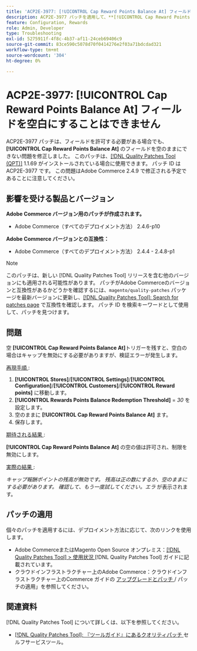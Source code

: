 ```yaml
---
title: 'ACP2E-3977: [!UICONTROL Cap Reward Points Balance At] フィールドを空白にすることはできません'
description: ACP2E-3977 パッチを適用して、**[!UICONTROL Cap Reward Points Balance At]** フィールドが設定されている場合に**[!UICONTROL Rewards Points Balance Redemption Threshold]** フィールドを空のままにできず、検証エラーが発生するAdobe Commerceの問題を修正してください。
feature: Configuration, Rewards
role: Admin, Developer
type: Troubleshooting
exl-id: 5275911f-4f8c-4b37-af11-24ceb69406c9
source-git-commit: 83ce590c5078d70f0414276e2f03a71bdcdad321
workflow-type: tm+mt
source-wordcount: '304'
ht-degree: 0%

---
```


# ACP2E-3977: **[!UICONTROL Cap Reward Points Balance At]** フィールドを空白にすることはできません

ACP2E-3977 パッチは、フィールドを許可する必要がある場合でも、**[!UICONTROL Cap Reward Points Balance At]** のフィールドを空のままにできない問題を修正しました。 このパッチは、[[!DNL Quality Patches Tool (QPT)]](/help/tools/quality-patches-tool/quality-patches-tool-to-self-serve-quality-patches.md) 1.1.69 がインストールされている場合に使用できます。 パッチ ID は ACP2E-3977 です。 この問題はAdobe Commerce 2.4.9 で修正される予定であることに注意してください。

## 影響を受ける製品とバージョン

**Adobe Commerce バージョン用のパッチが作成されます。**

* Adobe Commerce（すべてのデプロイメント方法） 2.4.6-p10

**Adobe Commerce バージョンとの互換性：**

* Adobe Commerce（すべてのデプロイメント方法） 2.4.4 - 2.4.8-p1

>[!NOTE]
>
>このパッチは、新しい [!DNL Quality Patches Tool] リリースを含む他のバージョンにも適用される可能性があります。 パッチがAdobe Commerceのバージョンと互換性があるかどうかを確認するには、`magento/quality-patches` パッケージを最新バージョンに更新し、[[!DNL Quality Patches Tool]: Search for patches page](https://experienceleague.adobe.com/tools/commerce-quality-patches/index.html) で互換性を確認します。 パッチ ID を検索キーワードとして使用して、パッチを見つけます。

## 問題

空 **[!UICONTROL Cap Reward Points Balance At]**&#x200B;トリガーを残すと、空白の場合はキャップを無効にする必要がありますが、検証エラーが発生します。

<u> 再現手順 </u>:

1. **[!UICONTROL Stores]**/**[!UICONTROL Settings]**/**[!UICONTROL Configuration]**/**[!UICONTROL Customers]**/**[!UICONTROL Reward points]** に移動します。
1. **[!UICONTROL Rewards Points Balance Redemption Threshold]** = *30* を設定します。
1. 空のままに **[!UICONTROL Cap Reward Points Balance At]** ます。
1. 保存します。

<u> 期待される結果 </u>:

**[!UICONTROL Cap Reward Points Balance At]** の空の値は許可され、制限を無効にします。

<u> 実際の結果 </u>:

*キャップ報酬ポイントの残高が無効です。 残高は正の数にするか、空のままにする必要があります。 確認して、もう一度試してください。エラ* が表示されます。

## パッチの適用

個々のパッチを適用するには、デプロイメント方法に応じて、次のリンクを使用します。

* Adobe CommerceまたはMagento Open Source オンプレミス：[[!DNL Quality Patches Tool] > 使用状況 ](/help/tools/quality-patches-tool/usage.md)[!DNL Quality Patches Tool] ガイドに記載されています。
* クラウドインフラストラクチャー上のAdobe Commerce：クラウドインフラストラクチャー上のCommerce ガイドの [ アップグレードとパッチ ](https://experienceleague.adobe.com/docs/commerce-cloud-service/user-guide/develop/upgrade/apply-patches.html)/ パッチの適用」を参照してください。

## 関連資料

[!DNL Quality Patches Tool] について詳しくは、以下を参照してください。

* [[!DNL Quality Patches Tool]: 『ツールガイド』にあるクオリティパッチ ](/help/tools/quality-patches-tool/quality-patches-tool-to-self-serve-quality-patches.md) セルフサービスツール。
